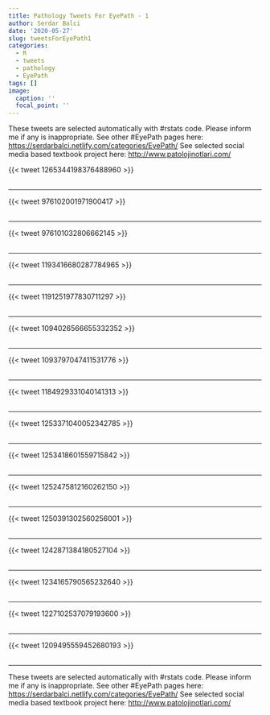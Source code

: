 ```yaml
---
title: Pathology Tweets For EyePath - 1
author: Serdar Balci
date: '2020-05-27'
slug: tweetsForEyePath1
categories:
  - R
  - tweets
  - pathology
  - EyePath
tags: []
image:
  caption: ''
  focal_point: ''
---
```



These tweets are selected automatically with #rstats code. Please inform me if any is inappropriate.
See other #EyePath pages here: https://serdarbalci.netlify.com/categories/EyePath/ 
See selected social media based textbook project here: http://www.patolojinotlari.com/

{{< tweet 1265344198376488960 >}}
<br>
<br>
<hr>
{{< tweet 976102001971900417 >}}
<br>
<br>
<hr>
{{< tweet 976101032806662145 >}}
<br>
<br>
<hr>
{{< tweet 1193416680287784965 >}}
<br>
<br>
<hr>
{{< tweet 1191251977830711297 >}}
<br>
<br>
<hr>
{{< tweet 1094026566655332352 >}}
<br>
<br>
<hr>
{{< tweet 1093797047411531776 >}}
<br>
<br>
<hr>
{{< tweet 1184929331040141313 >}}
<br>
<br>
<hr>
{{< tweet 1253371040052342785 >}}
<br>
<br>
<hr>
{{< tweet 1253418601559715842 >}}
<br>
<br>
<hr>
{{< tweet 1252475812160262150 >}}
<br>
<br>
<hr>
{{< tweet 1250391302560256001 >}}
<br>
<br>
<hr>
{{< tweet 1242871384180527104 >}}
<br>
<br>
<hr>
{{< tweet 1234165790565232640 >}}
<br>
<br>
<hr>
{{< tweet 1227102537079193600 >}}
<br>
<br>
<hr>
{{< tweet 1209495559452680193 >}}
<br>
<br>
<hr>


These tweets are selected automatically with #rstats code. Please inform me if any is inappropriate.
See other #EyePath pages here: https://serdarbalci.netlify.com/categories/EyePath/ 
See selected social media based textbook project here: http://www.patolojinotlari.com/
